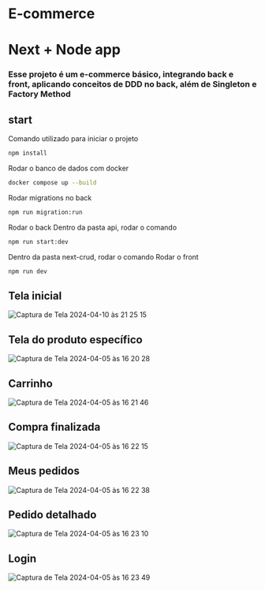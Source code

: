 # E-commerce

# Next + Node app

### Esse projeto é um e-commerce básico, integrando back e front, aplicando conceitos de DDD no back, além de Singleton e Factory Method

## start

Comando utilizado para iniciar o projeto

```bash
npm install
```

Rodar o banco de dados com docker

```bash
docker compose up --build
```

Rodar migrations no back

```bash
npm run migration:run
```

Rodar o back
Dentro da pasta api, rodar o comando

```bash
npm run start:dev
```

Dentro da pasta next-crud, rodar o comando
Rodar o front

```bash
npm run dev
```

## Tela inicial

![Captura de Tela 2024-04-10 às 21 25 15](https://github.com/SantosMatheus8/Ecommerce/assets/98671908/d39c02c6-e277-4c7a-9c63-b2291d1e7598)

## Tela do produto específico

![Captura de Tela 2024-04-05 às 16 20 28](https://github.com/SantosMatheus8/CrudContatos/assets/98671908/19be2832-3e68-4dab-b1e3-b911d131bf1b)

## Carrinho

![Captura de Tela 2024-04-05 às 16 21 46](https://github.com/SantosMatheus8/CrudContatos/assets/98671908/fe38ca5a-6ca5-4fcd-9260-e4b728c7b5d0)

## Compra finalizada

![Captura de Tela 2024-04-05 às 16 22 15](https://github.com/SantosMatheus8/CrudContatos/assets/98671908/e25c67c7-dc3b-4545-94c0-df84ef26571e)

## Meus pedidos

![Captura de Tela 2024-04-05 às 16 22 38](https://github.com/SantosMatheus8/CrudContatos/assets/98671908/ec3ed17f-43b5-4561-8c24-f93ebc2f6814)

## Pedido detalhado

![Captura de Tela 2024-04-05 às 16 23 10](https://github.com/SantosMatheus8/CrudContatos/assets/98671908/17bc93ae-fb42-41a3-9d89-a78ff47093d8)

## Login

![Captura de Tela 2024-04-05 às 16 23 49](https://github.com/SantosMatheus8/CrudContatos/assets/98671908/ea3bf3a7-b80e-4b95-b9f6-9927c5bcc184)
